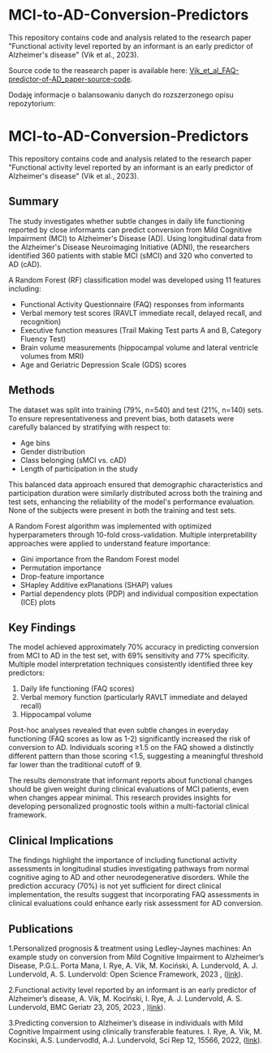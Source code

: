 # MCI-to-AD-Conversion-Predictors

This repository contains code and analysis related to the research paper "Functional activity level reported by an informant is an early predictor of Alzheimer's disease" (Vik et al., 2023).

Source code to the reasearch paper is available here: [Vik_et_al_FAQ-predictor-of-AD_paper-source-code](https://github.com/marekkoc/Vik_et_al_FAQ-predictor-of-AD_paper-source-code/blob/main/faq-predictor-of-ad.ipynb).

Dodaję informacje o balansowaniu danych do rozszerzonego opisu repozytorium:

# MCI-to-AD-Conversion-Predictors

This repository contains code and analysis related to the research paper "Functional activity level reported by an informant is an early predictor of Alzheimer's disease" (Vik et al., 2023).

## Summary

The study investigates whether subtle changes in daily life functioning reported by close informants can predict conversion from Mild Cognitive Impairment (MCI) to Alzheimer's Disease (AD). Using longitudinal data from the Alzheimer's Disease Neuroimaging Initiative (ADNI), the researchers identified 360 patients with stable MCI (sMCI) and 320 who converted to AD (cAD).

A Random Forest (RF) classification model was developed using 11 features including:
- Functional Activity Questionnaire (FAQ) responses from informants
- Verbal memory test scores (RAVLT immediate recall, delayed recall, and recognition)
- Executive function measures (Trail Making Test parts A and B, Category Fluency Test)
- Brain volume measurements (hippocampal volume and lateral ventricle volumes from MRI)
- Age and Geriatric Depression Scale (GDS) scores

## Methods

The dataset was split into training (79%, n=540) and test (21%, n=140) sets. To ensure representativeness and prevent bias, both datasets were carefully balanced by stratifying with respect to:
- Age bins
- Gender distribution
- Class belonging (sMCI vs. cAD)
- Length of participation in the study

This balanced data approach ensured that demographic characteristics and participation duration were similarly distributed across both the training and test sets, enhancing the reliability of the model's performance evaluation. None of the subjects were present in both the training and test sets.

A Random Forest algorithm was implemented with optimized hyperparameters through 10-fold cross-validation. Multiple interpretability approaches were applied to understand feature importance:
- Gini importance from the Random Forest model
- Permutation importance
- Drop-feature importance
- SHapley Additive exPlanations (SHAP) values
- Partial dependency plots (PDP) and individual composition expectation (ICE) plots

## Key Findings

The model achieved approximately 70% accuracy in predicting conversion from MCI to AD in the test set, with 69% sensitivity and 77% specificity. Multiple model interpretation techniques consistently identified three key predictors:
1. Daily life functioning (FAQ scores)
2. Verbal memory function (particularly RAVLT immediate and delayed recall)
3. Hippocampal volume

Post-hoc analyses revealed that even subtle changes in everyday functioning (FAQ scores as low as 1-2) significantly increased the risk of conversion to AD. Individuals scoring ≥1.5 on the FAQ showed a distinctly different pattern than those scoring <1.5, suggesting a meaningful threshold far lower than the traditional cutoff of 9.

The results demonstrate that informant reports about functional changes should be given weight during clinical evaluations of MCI patients, even when changes appear minimal. This research provides insights for developing personalized prognostic tools within a multi-factorial clinical framework.

## Clinical Implications

The findings highlight the importance of including functional activity assessments in longitudinal studies investigating pathways from normal cognitive aging to AD and other neurodegenerative disorders. While the prediction accuracy (70%) is not yet sufficient for direct clinical implementation, the results suggest that incorporating FAQ assessments in clinical evaluations could enhance early risk assessment for AD conversion.

## Publications

1.Personalized prognosis & treatment using Ledley-Jaynes machines: An example study on conversion
from Mild Cognitive Impairment to Alzheimer’s Disease, P.G.L. Porta Mana, I. Rye, A. Vik, M. Kociński,
A. Lundervold, A. J. Lundervold, A. S. Lundervold: Open Science Framework, 2023 ,
([link](https://doi:10.31219/osf.io/8nr5)).

2.Functional activity level reported by an informant is an early predictor of Alzheimer’s disease, A. Vik,
M. Kociński, I. Rye, A. J. Lundervold, A. S. Lundervold, BMC Geriatr 23, 205, 2023 ,
)[link](https://doi.org/10.1186/s12877-023-03849-7)).

3.Predicting conversion to Alzheimer’s disease in individuals with Mild Cognitive Impairment using
clinically transferable features. I. Rye, A. Vik, M. Kocinski, A.S. Lundervodld, A.J. Lundervold, Sci Rep
12, 15566, 2022, ([link](https://doi.org/10.1038/s41598-022-18805-5)).
